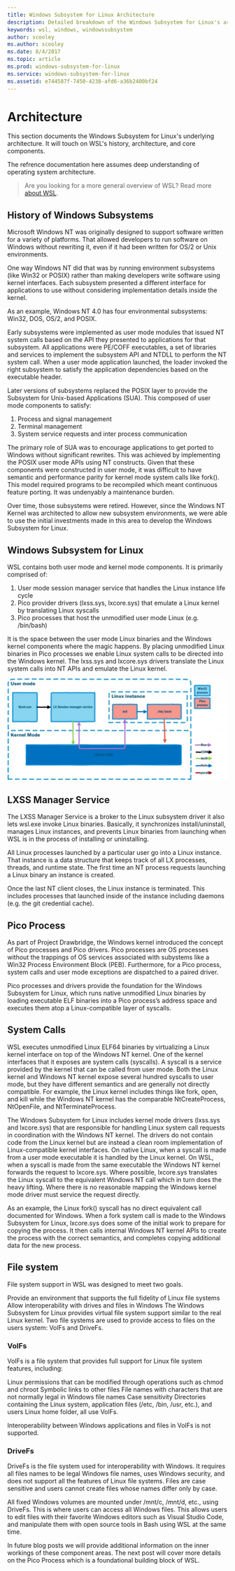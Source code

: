 ```yaml
---
title: Windows Subsystem for Linux Architecture
description: Detailed breakdown of the Windows Subsystem for Linux's architecture.
keywords: wsl, windows, windowssubsystem
author: scooley
ms.author: scooley
ms.date: 8/4/2017
ms.topic: article
ms.prod: windows-subsystem-for-linux
ms.service: windows-subsystem-for-linux
ms.assetid: e744587f-7450-4238-afd6-a36b2400bf24
---
```


# Architecture

This section documents the Windows Subsystem for Linux's underlying architecture.  It will touch on WSL's history, architecture, and core components.

The refrence documentation here assumes deep understanding of operating system architecture.
 
> Are you looking for a more general overview of WSL?  Read more [about WSL](../about.md).


## History of Windows Subsystems
Microsoft Windows NT was originally designed to support software written for a variety of platforms.  That allowed developers to run software on Windows without rewriting it, even if it had been written for OS/2 or Unix environments.

One way Windows NT did that was by running environment subsystems (like Win32 or POSIX) rather than making developers write software using kernel interfaces.  Each subsystem presented a different interface for applications to use without considering implementation details inside the kernel.

As an example, Windows NT 4.0 has four environmental subsystems: Win32, DOS, OS/2, and POSIX.

Early subsystems were implemented as user mode modules that issued NT system calls based on the API they presented to applications for that subsystem. All applications were PE/COFF executables, a set of libraries and services to implement the subsystem API and NTDLL to perform the NT system call. When a user mode application launched, the loader invoked the right subsystem to satisfy the application dependencies based on the executable header.

Later versions of subsystems replaced the POSIX layer to provide the Subsystem for Unix-based Applications (SUA).  This composed of user mode components to satisfy:

1. Process and signal management
2. Terminal management
3. System service requests and inter process communication

The primary role of SUA was to encourage applications to get ported to Windows without significant rewrites. This was achieved by implementing the POSIX user mode APIs using NT constructs. Given that these components were constructed in user mode, it was difficult to have semantic and performance parity for kernel mode system calls like fork(). This model required programs to be recompiled which meant continuous feature porting.  It was undenyably a maintenance burden.

Over time, those subsystems were retired. However, since the Windows NT Kernel was architected to allow new subsystem environments, we were able to use the initial investments made in this area to develop the Windows Subsystem for Linux.

## Windows Subsystem for Linux
WSL contains both user mode and kernel mode components. It is primarily comprised of:

1. User mode session manager service that handles the Linux instance life cycle
2. Pico provider drivers (lxss.sys, lxcore.sys) that emulate a Linux kernel by translating Linux syscalls
3. Pico processes that host the unmodified user mode Linux (e.g. /bin/bash)

It is the space between the user mode Linux binaries and the Windows kernel components where the magic happens. By placing unmodified Linux binaries in Pico processes we enable Linux system calls to be directed into the Windows kernel. The lxss.sys and lxcore.sys drivers translate the Linux system calls into NT APIs and emulate the Linux kernel.

![WSL Components](media/wsl-components.png)

## LXSS Manager Service

The LXSS Manager Service is a broker to the Linux subsystem driver it also lets wsl.exe invoke Linux binaries. Basically, it synchronizes install/uninstall, manages Linux instances, and prevents Linux binaries from launching when WSL is in the process of installing or uninstalling.

All Linux processes launched by a particular user go into a Linux instance. That instance is a data structure that keeps track of all LX processes, threads, and runtime state. The first time an NT process requests launching a Linux binary an instance is created.

Once the last NT client closes, the Linux instance is terminated. This includes processes that launched inside of the instance including daemons (e.g. the git credential cache).

## Pico Process
As part of Project Drawbridge, the Windows kernel introduced the concept of Pico processes and Pico drivers. Pico processes are OS processes without the trappings of OS services associated with subystems like a Win32 Process Environment Block (PEB). Furthermore, for a Pico process, system calls and user mode exceptions are dispatched to a paired driver.

Pico processes and drivers provide the foundation for the Windows Subsystem for Linux, which runs native unmodified Linux binaries by loading executable ELF binaries into a Pico process’s address space and executes them atop a Linux-compatible layer of syscalls.

## System Calls
WSL executes unmodified Linux ELF64 binaries by virtualizing a Linux kernel interface on top of the Windows NT kernel.  One of the kernel interfaces that it exposes are system calls (syscalls). A syscall is a service provided by the kernel that can be called from user mode.  Both the Linux kernel and Windows NT kernel expose several hundred syscalls to user mode, but they have different semantics and are generally not directly compatible. For example, the Linux kernel includes things like fork, open, and kill while the Windows NT kernel has the comparable NtCreateProcess, NtOpenFile, and NtTerminateProcess.

The Windows Subsystem for Linux includes kernel mode drivers (lxss.sys and lxcore.sys) that are responsible for handling Linux system call requests in coordination with the Windows NT kernel. The drivers do not contain code from the Linux kernel but are instead a clean room implementation of Linux-compatible kernel interfaces. On native Linux, when a syscall is made from a user mode executable it is handled by the Linux kernel. On WSL, when a syscall is made from the same executable the Windows NT kernel forwards the request to lxcore.sys.  Where possible, lxcore.sys translates the Linux syscall to the equivalent Windows NT call which in turn does the heavy lifting.  Where there is no reasonable mapping the Windows kernel mode driver must service the request directly.

As an example, the Linux fork() syscall has no direct equivalent call documented for Windows. When a fork system call is made to the Windows Subsystem for Linux, lxcore.sys does some of the initial work to prepare for copying the process. It then calls internal Windows NT kernel APIs to create the process with the correct semantics, and completes copying additional data for the new process.

## File system
File system support in WSL was designed to meet two goals.

Provide an environment that supports the full fidelity of Linux file systems
Allow interoperability with drives and files in Windows
The Windows Subsystem for Linux provides virtual file system support similar to the real Linux kernel. Two file systems are used to provide access to files on the users system: VolFs and DriveFs.

### VolFs
VolFs is a file system that provides full support for Linux file system features, including:

Linux permissions that can be modified through operations such as chmod and chroot
Symbolic links to other files
File names with characters that are not normally legal in Windows file names
Case sensitivity
Directories containing the Linux system, application files (/etc, /bin, /usr, etc.), and users Linux home folder, all use VolFs.

Interoperability between Windows applications and files in VolFs is not supported.

### DriveFs
DriveFs is the file system used for interoperability with Windows. It requires all files names to be legal Windows file names, uses Windows security, and does not support all the features of Linux file systems. Files are case sensitive and users cannot create files whose names differ only by case.

All fixed Windows volumes are mounted under /mnt/c, /mnt/d, etc., using DriveFs. This is where users can access all Windows files. This allows users to edit files with their favorite Windows editors such as Visual Studio Code, and manipulate them with open source tools in Bash using WSL at the same time.

 

In future blog posts we will provide additional information on the inner workings of these component areas. The next post will cover more details on the Pico Process which is a foundational building block of WSL.

 